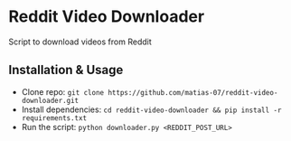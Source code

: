 # Reddit Video Downloader
Script to download videos from Reddit

## Installation & Usage
- Clone repo: `git clone https://github.com/matias-07/reddit-video-downloader.git`
- Install dependencies: `cd reddit-video-downloader && pip install -r requirements.txt`
- Run the script: `python downloader.py <REDDIT_POST_URL>`
